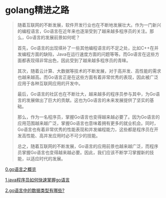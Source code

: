 # golang精进之路

>随着互联网的不断发展，软件开发行业也在不断地发展壮大。作为一门新兴的编程语言，Go语言在近年来也逐渐受到了越来越多程序员的关注。那么，Go语言的发展前景如何呢？
>
>首先，Go语言的出现填补了一些其他编程语言的不足之处，比如C++在并发编程方面的缺陷，Java在运行速度方面的问题等等。而Go语言在这些方面都表现得非常出色，因此受到了越来越多程序员的青睐。
>
>其次，随着云计算、大数据等技术的不断发展，对于高并发、高性能的需求也越来越高。而Go语言正是在这些方面有着非常优秀的表现，因此被广泛应用于各种互联网应用的开发中。
>
>最后，Go语言的社区也在不断壮大，越来越多的程序员参与其中，为Go语言的发展做出了巨大的贡献。这也为Go语言的未来发展提供了坚实的基础。
>
>那么，作为一名程序员，掌握Go语言也变得越来越必要了。因为Go语言的应用范围越来越广泛，掌握Go语言也意味着拥有更多的就业机会。同时，Go语言也有着非常优秀的性能表现和并发编程能力，这些都是程序员在开发高性能、高并发应用时必不可少的技能。
>
>总之，随着互联网的不断发展，Go语言的应用前景也越来越广泛，而程序员掌握Go语言也变得越来越必要。因此，我们应该不断学习掌握新的技能，以适应时代的发展。

[0.go语言之概览](0.go语言之概览.md)

[1.java程序员如何快速掌握go语言](1.Java程序员如何快速掌握go语言.md)

[2.go语言中的数据类型有哪些?](2.go语言中的数据类型有哪些?.md)







